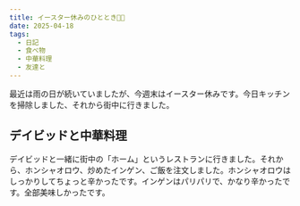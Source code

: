 ```yaml
---
title: イースター休みのひととき🐣🌸
date: 2025-04-18
tags:
  - 日記
  - 食べ物
  - 中華料理
  - 友達と
---
```


最近は雨の日が続いていましたが、今週末はイースター休みです。今日キッチンを掃除しました、それから街中に行きました。

<!-- more -->

## デイビッドと中華料理

デイビッドと一緒に街中の「ホーム」というレストランに行きました。それから、ホンシャオロウ、炒めたインゲン、ご飯を注文しました。ホンシャオロウはしっかりしてちょっと辛かったです。インゲンはパリパリで、かなり辛かったです。全部美味しかったです。
